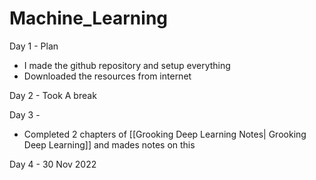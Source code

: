 # Machine_Learning
Day 1 - Plan
+ I made the github repository and setup everything
+ Downloaded the resources from internet 

Day 2 - Took  A break 

Day 3 - 
+ Completed 2 chapters of [[Grooking Deep Learning Notes| Grooking Deep Learning]] and mades notes on this 

Day 4 - 30 Nov 2022 

